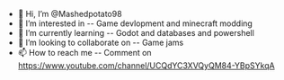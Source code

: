 - 👋 Hi, I’m @Mashedpotato98
- 👀 I’m interested in -- Game devlopment and minecraft modding
- 🌱 I’m currently learning -- Godot and databases and powershell
- 💞️ I’m looking to collaborate on -- Game jams
- 📫 How to reach me -- Comment on https://www.youtube.com/channel/UCQdYC3XVQyQM84-YBpSYkqA

<!---
Mashedpotato98/Mashedpotato98 is a ✨ special ✨ repository because its `README.md` (this file) appears on your GitHub profile.
You can click the Preview link to take a look at your changes.
--->
